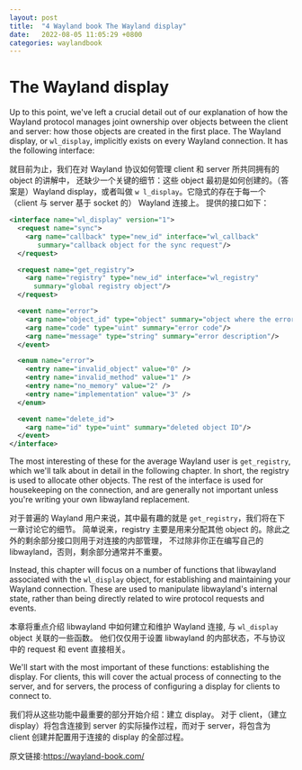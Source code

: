 ```yaml
---
layout: post
title:  "4 Wayland book The Wayland display"
date:   2022-08-05 11:05:29 +0800
categories: waylandbook
---
```

# The Wayland display

Up to this point, we've left a crucial detail out of our explanation of how the
Wayland protocol manages joint ownership over objects between the client and
server: how those objects are created in the first place. The Wayland display,
or `wl_display`, implicitly exists on every Wayland connection. It has the
following interface:

就目前为止，我们在对 Wayland 协议如何管理 client 和 server 所共同拥有的 object 的讲解中，
还缺少一个关键的细节：这些 object 最初是如何创建的。（答案是）Wayland display，或者叫做 `w
l_display`。它隐式的存在于每一个（client 与 server 基于 socket 的） Wayland 连接上。
提供的接口如下：

```xml
<interface name="wl_display" version="1">
  <request name="sync">
    <arg name="callback" type="new_id" interface="wl_callback"
       summary="callback object for the sync request"/>
  </request>

  <request name="get_registry">
    <arg name="registry" type="new_id" interface="wl_registry"
      summary="global registry object"/>
  </request>

  <event name="error">
    <arg name="object_id" type="object" summary="object where the error occurred"/>
    <arg name="code" type="uint" summary="error code"/>
    <arg name="message" type="string" summary="error description"/>
  </event>

  <enum name="error">
    <entry name="invalid_object" value="0" />
    <entry name="invalid_method" value="1" />
    <entry name="no_memory" value="2" />
    <entry name="implementation" value="3" />
  </enum>

  <event name="delete_id">
    <arg name="id" type="uint" summary="deleted object ID"/>
  </event>
</interface>
```

The most interesting of these for the average Wayland user is `get_registry`,
which we'll talk about in detail in the following chapter. In short, the
registry is used to allocate other objects. The rest of the interface is used
for housekeeping on the connection, and are generally not important unless
you're writing your own libwayland replacement.

对于普遍的 Wayland 用户来说，其中最有趣的就是 `get_registry`，我们将在下一章讨论它的细节。
简单说来，registry 主要是用来分配其他 object 的。除此之外的剩余部分接口则用于对连接的内部管理，
不过除非你正在编写自己的 libwayland，否则，剩余部分通常并不重要。

Instead, this chapter will focus on a number of functions that libwayland
associated with the `wl_display` object, for establishing and maintaining your
Wayland connection. These are used to manipulate libwayland's internal state,
rather than being directly related to wire protocol requests and events.

本章将重点介绍 libwayland 中如何建立和维护 Wayland 连接, 与 `wl_display` object 关联的一些函数。
他们仅仅用于设置 libwayland 的内部状态，不与协议中的 request 和 event 直接相关。 

We'll start with the most important of these functions: establishing the
display. For clients, this will cover the actual process of connecting to the
server, and for servers, the process of configuring a display for clients to
connect to.

我们将从这些功能中最重要的部分开始介绍：建立 display。 对于 client，（建立 display）将包含连接到
server 的实际操作过程，而对于 server，将包含为 client 创建并配置用于连接的 display 的全部过程。

原文链接:https://wayland-book.com/
